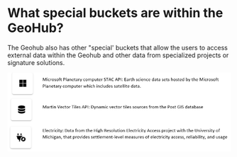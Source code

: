 # What special buckets are within the GeoHub?

The Geohub also has other "special' buckets that allow the users to access external data within the Geohub and other data from specialized projects or signature solutions.

![Figure_3.PNG](../assets/data/Figure_3.PNG)   